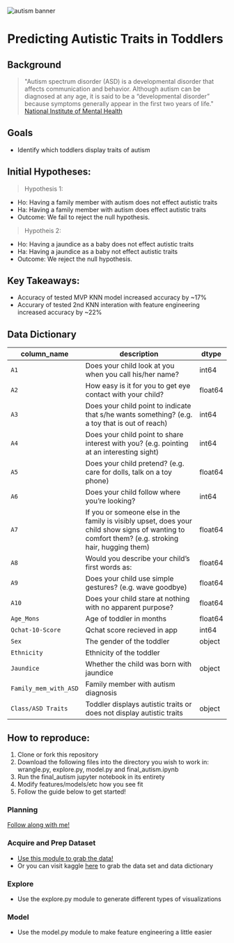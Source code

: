 ![autism banner](https://mycanopy.org/wp-content/uploads/2020/01/Autism-Puzzle-Banner.jpg)
# Predicting Autistic Traits in Toddlers
## Background
> "Autism spectrum disorder (ASD) is a developmental disorder that affects communication and behavior. Although autism can be diagnosed at any age, it is said to be a “developmental disorder” because symptoms generally appear in the first two years of life." [National Institute of Mental Health](https://www.nimh.nih.gov/health/topics/autism-spectrum-disorders-asd/index.shtml)
## Goals
- Identify which toddlers display traits of autism
## Initial Hypotheses:
> Hypothesis 1:
 * Ho: Having a family member with autism does not effect autistic traits
 * Ha: Having a family member with autism does effect autistic traits
 * Outcome: We fail to reject the null hypothesis.
> Hypotheis 2:
 * Ho: Having a jaundice as a baby does not effect autistic traits
 * Ha: Having a jaundice as a baby not effect autistic traits
 * Outcome: We reject the null hypothesis.
## Key Takeaways:
- Accuracy of tested MVP KNN model increased accuracy by ~17%
- Accurary of tested 2nd KNN interation with feature engineering increased accuracy by ~22%
## Data Dictionary

| column_name                 | description                                                                                                         | dtype    |
|-----------------------------|---------------------------------------------------------------------------------------------------------------------|----------|
| `A1`                  | Does your child look at you when you call his/her name?                                                                                |  int64    |
| `A2`                 | How easy is it for you to get eye contact with your child?                                                           |              float64  |
| `A3`                  | Does your child point to indicate that s/he wants something? (e.g. a toy that is out of reach)  |  int64  |                                                                                
| `A4`          | Does your child point to share interest with you? (e.g. pointing at an interesting sight)                                |  int64    |   
| `A5`                      | Does your child pretend? (e.g. care for dolls, talk on a toy phone)                                                                    |                 float64  |
| `A6`                      | Does your child follow where you’re looking?  |                 int64    |
| `A7`                  | If you or someone else in the family is visibly upset, does your child show signs of wanting to comfort them? (e.g. stroking hair, hugging them)                                                             |                 float64  |
| `A8`                 | Would you describe your child’s first words as:                                                             |                 float64  |
| `A9`                  | Does your child use simple gestures? (e.g. wave goodbye)                                                                                       |                 float64  |
| `A10`    | Does your child stare at nothing with no apparent purpose?                                |                 float64  |
| `Age_Mons `              | Age of toddler in months                                                                      |                 float64  |
| `Qchat-10-Score`                  | Qchat score recieved in app                                                                           |                 int64    |
| `Sex`                   | The gender of the toddler                                                                    |                 object    |
| `Ethnicity`                   | Ethnicity of the toddler                                  |                 | object    |
| `Jaundice`                 | Whether the child was born with jaundice                                                                          |                 object    |
| `Family_mem_with_ASD`           | Family member with autism diagnosis                                                             |                 | object |
| `Class/ASD Traits`           | Toddler displays autistic traits or does not display autistic traits                                                             |                 object  |

## How to reproduce:
1. Clone or fork this repository
2. Download the following files into the directory you wish to work in: wrangle.py, explore.py, model.py and final_autism.ipynb
3. Run the final_autism jupyter notebook in its entirety
4. Modify features/models/etc how you see fit
5.  Follow the guide below to get started!
### Planning
[Follow along with me!](https://trello.com/b/kZhzTUYs/individual-project-board)

### Acquire and Prep Dataset
- [Use this module to grab the data! ](https://github.com/segovialori/toddler_autism_predictor/blob/master/wrangle.py)
- Or you can visit kaggle [here](https://www.kaggle.com/fabdelja/autism-screening-for-toddlers) to grab the data set and data dictionary 

### Explore
- Use the explore.py module to generate different types of visualizations

### Model
- Use the model.py module to make feature engineering a little easier
